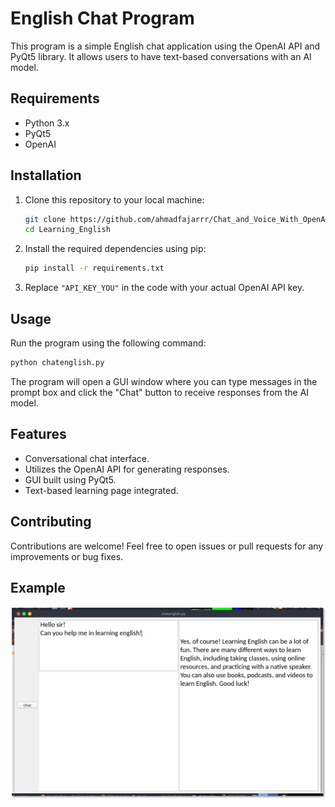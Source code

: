 
# English Chat Program

This program is a simple English chat application using the OpenAI API and PyQt5 library. It allows users to have text-based conversations with an AI model.

## Requirements

- Python 3.x
- PyQt5
- OpenAI

## Installation

1. Clone this repository to your local machine:

   ```bash
   git clone https://github.com/ahmadfajarrr/Chat_and_Voice_With_OpenAI.git
   cd Learning_English
   ```

2. Install the required dependencies using pip:

   ```bash
   pip install -r requirements.txt
   ```

3. Replace `"API_KEY_YOU"` in the code with your actual OpenAI API key.

## Usage

Run the program using the following command:

```bash
python chatenglish.py
```

The program will open a GUI window where you can type messages in the prompt box and click the "Chat" button to receive responses from the AI model.

## Features

- Conversational chat interface.
- Utilizes the OpenAI API for generating responses.
- GUI built using PyQt5.
- Text-based learning page integrated.

## Contributing

Contributions are welcome! Feel free to open issues or pull requests for any improvements or bug fixes.

## Example

![sample](example.png)


